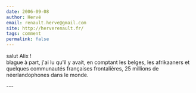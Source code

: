 ```yaml
---
date: 2006-09-08
author: Hervé
email: renault.herve@gmail.com
site: http://herverenault.fr/
tags: comment
permalink: false
---
```


<p>salut Alix ! <br />
blague à part, j'ai lu qu'il y avait, en comptant les belges, les afrikaaners et quelques communautés françaises frontalières, 25 millions de néerlandophones dans le monde.<br />
</p>
---